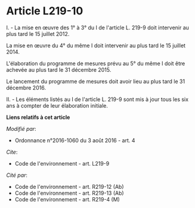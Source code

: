 # Article L219-10

I. - La mise en œuvre des 1° à 3° du I de l'article L. 219-9 doit intervenir au plus tard le 15 juillet 2012. 

La mise en œuvre du 4° du même I doit intervenir au plus tard le 15 juillet 2014.

L'élaboration du programme de mesures prévu au 5° du même I doit être achevée au plus tard le 31 décembre 2015. 

Le lancement du programme de mesures doit avoir lieu au plus tard le 31 décembre 2016.

II. - Les éléments listés au I de l'article L. 219-9 sont mis à jour tous les six ans à compter de leur élaboration initiale.

**Liens relatifs à cet article**

_Modifié par_:

  - Ordonnance n°2016-1060 du 3 août 2016 - art. 4

_Cite_:

  - Code de l'environnement - art. L219-9

_Cité par_:

  - Code de l'environnement - art. R219-12 (Ab)
  - Code de l'environnement - art. R219-13 (Ab)
  - Code de l'environnement - art. R219-4 (M)
